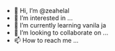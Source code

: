 - 👋 Hi, I’m @zeahelal
- 👀 I’m interested in ...
- 🌱 I’m currently learning vanila ja
- 💞️ I’m looking to collaborate on ...
- 📫 How to reach me ...

<!---
zeahelal/zeahelal is a ✨ special ✨ repository because its `README.md` (this file) appears on your GitHub profile.
You can click the Preview link to take a look at your changes.
--->
